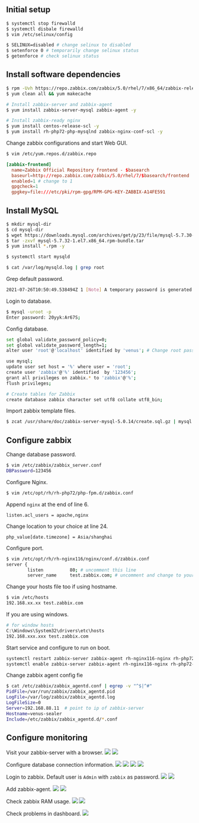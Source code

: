 ## Initial setup

```bash
$ systemctl stop firewalld 
$ systemctl disbale firewalld
$ vim /etc/selinux/config

$ SELINUX=disabled # change selinux to disabled
$ setenforce 0 # temporarily change selinux status
$ getenforce # check selinux status
```

## Install software dependencies

```bash
$ rpm -Uvh https://repo.zabbix.com/zabbix/5.0/rhel/7/x86_64/zabbix-release-5.0-1.el7.noarch.rpm
$ yum clean all && yum makecache

# Install zabbix-server and zabbix-agent
$ yum install zabbix-server-mysql zabbix-agent -y

# Install zabbix-ready nginx
$ yum install centos-release-scl -y
$ yum install rh-php72-php-mysqlnd zabbix-nginx-conf-scl -y
```

Change zabbix configurations and start Web GUI.

```bash
$ vim /etc/yum.repos.d/zabbix.repo 
```

```toml
[zabbix-frontend]
  name=Zabbix Official Repository frontend - $basearch
  baseurl=http://repo.zabbix.com/zabbix/5.0/rhel/7/$basearch/frontend
  enabled=1 # change to 1
  gpgcheck=1
  gpgkey=file:///etc/pki/rpm-gpg/RPM-GPG-KEY-ZABBIX-A14FE591
```

## Install MySQL

```bash
$ mkdir mysql-dir
$ cd mysql-dir
$ wget https://downloads.mysql.com/archives/get/p/23/file/mysql-5.7.30-1.el7.x86_64.rpm-bundle.tar
$ tar -zxvf mysql-5.7.32-1.el7.x86_64.rpm-bundle.tar
$ yum install *.rpm -y
```

```bash
$ systemctl start mysqld
```

```bash
$ cat /var/log/mysqld.log | grep root
```

Grep default password.

```bash
2021-07-26T10:50:49.538494Z 1 [Note] A temporary password is generated for root@localhost: **20yyk:Ar67S;**
```

Login to database.

```bash
$ mysql -uroot -p
Enter password: 20yyk:Ar67S;
```

Config database.

```bash
set global validate_password_policy=0;
set global validate_password_length=1;
alter user 'root'@'localhost' identified by 'venus'; # Change root password 

use mysql;
update user set host = '%' where user = 'root';
create user 'zabbix'@'%' identified  by '123456';
grant all privileges on zabbix.* to 'zabbix'@'%';
flush privileges;

# Create tables for Zabbix 
create database zabbix character set utf8 collate utf8_bin;
```

Import zabbix template files.

```bash
$ zcat /usr/share/doc/zabbix-server-mysql-5.0.14/create.sql.gz | mysql -uzabbix -p123456 zabbix
```

## Configure zabbix

Change database password.

```bash
$ vim /etc/zabbix/zabbix_server.conf
DBPassword=123456
```
Configure Nginx.

```bash
$ vim /etc/opt/rh/rh-php72/php-fpm.d/zabbix.conf
```

Append `nginx` at the end of line 6.

```
listen.acl_users = apache,nginx
```

Change location to your choice at line 24.

```
php_value[date.timezone] = Asia/shanghai
```

Configure port.

```bash
$ vim /etc/opt/rh/rh-nginx116/nginx/conf.d/zabbix.conf
server {
        listen          80; # uncomment this line 
        server_name     test.zabbix.com; # uncomment and change to your own ip
```

Change your hosts file too if using hostname.

```bash
$ vim /etc/hosts
192.168.xx.xx test.zabbix.com
```

If you are using windows.

```bash
# for window hosts
C:\Windows\System32\drivers\etc\hosts
192.168.xxx.xxx test.zabbix.com 
```

Start service and configure to run on boot.

```bash
systemctl restart zabbix-server zabbix-agent rh-nginx116-nginx rh-php72-php-fpm
systemctl enable zabbix-server zabbix-agent rh-nginx116-nginx rh-php72-php-fpm
```

Change zabbix agent config fie

```bash
$ cat /etc/zabbix/zabbix_agentd.conf | egrep -v "^$|^#"
PidFile=/var/run/zabbix/zabbix_agentd.pid
LogFile=/var/log/zabbix/zabbix_agentd.log
LogFileSize=0
Server=192.168.88.11  # point to ip of zabbix-server
Hostname=venus-sealer
Include=/etc/zabbix/zabbix_agentd.d/*.conf
```

## Configure monitoring

Visit your zabbix-server with a browser.
![](/01-zabbix-install.jpg)
![](/02-zabbix-install.jpg)

Configure database connection information.
![](/03-zabbix-config.jpg)
![](/04-zabbix-hostname.jpg)
![](/05-zabbix-all.jpg)
![](/06-zabbix-finished.jpg)

Login to zabbix. Default user is `Admin` with `zabbix` as password.
![](/07-zabbix-login.jpg)
![](/08-zabbix-dashboard.jpg)

Add zabbix-agent.
![](/09-zabbix-agent.jpg)
![](/10-zabbix-agent-add.jpg)

Check zabbix RAM usage.
![](/11-zabbix-graphs.jpg)
![](/12-zabbix-memory.jpg)

Check problems in dashboard.
![](/13-Alarm-information.jpg)